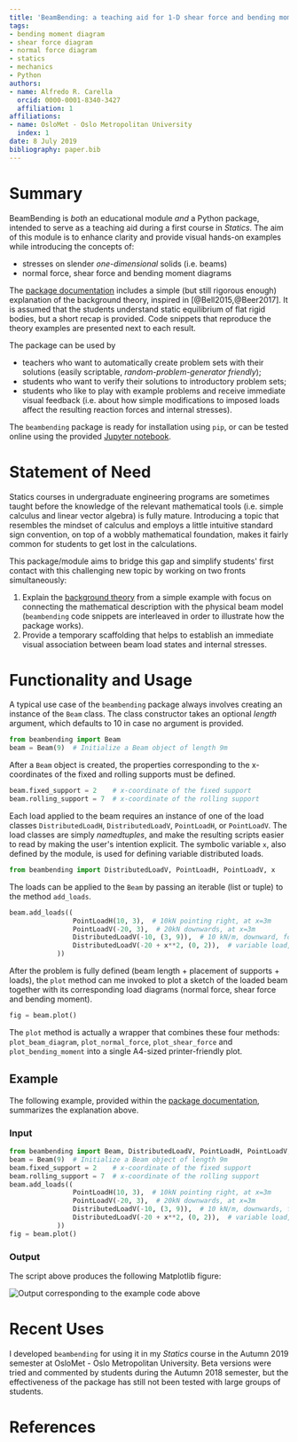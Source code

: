 ```yaml
---
title: 'BeamBending: a teaching aid for 1-D shear force and bending moment diagrams'
tags:
- bending moment diagram
- shear force diagram
- normal force diagram
- statics
- mechanics
- Python
authors:
- name: Alfredo R. Carella
  orcid: 0000-0001-8340-3427
  affiliation: 1
affiliations:
- name: OsloMet - Oslo Metropolitan University
  index: 1
date: 8 July 2019
bibliography: paper.bib
---
```


# Summary
BeamBending is _both_ an educational module _and_ a Python package, intended to serve as a teaching aid during a first course in _Statics_.
The aim of this module is to enhance clarity and provide visual hands-on examples while introducing the concepts of:

* stresses on slender _one-dimensional_ solids (i.e. beams)
* normal force, shear force and bending moment diagrams

The [package documentation](https://alfredocarella.github.io/simplebendingpractice/) includes a simple (but still rigorous enough) explanation of the background theory, inspired in [@Bell2015,@Beer2017].
It is assumed that the students understand static equilibrium of flat rigid bodies, but a short recap is provided.
Code snippets that reproduce the theory examples are presented next to each result.

The package can be used by

* teachers who want to automatically create problem sets with their solutions (easily scriptable, _random-problem-generator friendly_);
* students who want to verify their solutions to introductory problem sets;
* students who like to play with example problems and receive immediate visual feedback (i.e. about how simple modifications to imposed loads affect the resulting reaction forces and internal stresses).

The `beambending` package is ready for installation using `pip`, or can be tested online using the provided [Jupyter notebook](https://mybinder.org/v2/gh/alfredocarella/simplebendingpractice/master?filepath=simple_demo.ipynb).


# Statement of Need
Statics courses in undergraduate engineering programs are sometimes taught before the knowledge of the relevant mathematical tools (i.e. simple calculus and linear vector algebra) is fully mature.
Introducing a topic that resembles the mindset of calculus and employs a little intuitive standard sign convention, on top of a wobbly mathematical foundation, makes it fairly common for students to get lost in the calculations.
<!-- This becomes an additional challenge for students in their first encounter with the topic of shear forces and bending moments in beams. -->

This package/module aims to bridge this gap and simplify students' first contact with this challenging new topic by working on two fronts simultaneously:
1. Explain the [background theory](https://alfredocarella.github.io/simplebendingpractice/background.html) from a simple example with focus on connecting the mathematical description with the physical beam model (`beambending` code snippets are interleaved in order to illustrate how the package works).
2. Provide a temporary scaffolding that helps to establish an immediate visual association between beam load states and internal stresses.


# Functionality and Usage
A typical use case of the `beambending` package always involves creating an instance of the `Beam` class. The class constructor takes an optional _length_ argument, which defaults to 10 in case no argument is provided.

```python
from beambending import Beam
beam = Beam(9)  # Initialize a Beam object of length 9m
```

After a `Beam` object is created, the properties corresponding to the x-coordinates of the fixed and rolling supports must be defined.

```python
beam.fixed_support = 2    # x-coordinate of the fixed support
beam.rolling_support = 7  # x-coordinate of the rolling support
```

Each load applied to the beam requires an instance of one of the load classes `DistributedLoadH`, `DistributedLoadV`, `PointLoadH`, or `PointLoadV`.
The load classes are simply _namedtuples_, and make the resulting scripts easier to read by making the user's intention explicit.
The symbolic variable `x`, also defined by the module, is used for defining variable distributed loads.

```python
from beambending import DistributedLoadV, PointLoadH, PointLoadV, x
```

The loads can be applied to the `Beam` by passing an iterable (list or tuple) to the method `add_loads`.

```python
beam.add_loads((
                PointLoadH(10, 3),  # 10kN pointing right, at x=3m
                PointLoadV(-20, 3),  # 20kN downwards, at x=3m
                DistributedLoadV(-10, (3, 9)),  # 10 kN/m, downward, for 3m <= x <= 9m
                DistributedLoadV(-20 + x**2, (0, 2)),  # variable load, for 0m <= x <= 2m
            ))
```

After the problem is fully defined (beam length + placement of supports + loads), the `plot` method can me invoked to plot a sketch of the loaded beam together with its corresponding load diagrams (normal force, shear force and bending moment).

```python
fig = beam.plot()
```

The `plot` method is actually a wrapper that combines these four methods: `plot_beam_diagram`, `plot_normal_force`, `plot_shear_force` and `plot_bending_moment` into a single A4-sized printer-friendly plot.

## Example
The following example, provided within the [package documentation](https://alfredocarella.github.io/simplebendingpractice/reference.html), summarizes the explanation above.

### Input
```python
from beambending import Beam, DistributedLoadV, PointLoadH, PointLoadV, x
beam = Beam(9)  # Initialize a Beam object of length 9m
beam.fixed_support = 2    # x-coordinate of the fixed support
beam.rolling_support = 7  # x-coordinate of the rolling support
beam.add_loads((
                PointLoadH(10, 3),  # 10kN pointing right, at x=3m
                PointLoadV(-20, 3),  # 20kN downwards, at x=3m
                DistributedLoadV(-10, (3, 9)),  # 10 kN/m, downwards, for 3m <= x <= 9m
                DistributedLoadV(-20 + x**2, (0, 2)),  # variable load, for 0m <= x <= 2m
            ))
fig = beam.plot()
```

### Output
The script above produces the following Matplotlib figure:

![Output corresponding to the example code above](https://github.com/alfredocarella/simplebendingpractice/raw/master/examples/example_1.png)


# Recent Uses
I developed `beambending` for using it in my *Statics* course in the Autumn 2019 semester at OsloMet - Oslo Metropolitan University.
Beta versions were tried and commented by students during the Autumn 2018 semester, but the effectiveness of the package has still not been tested with large groups of students.


# References
